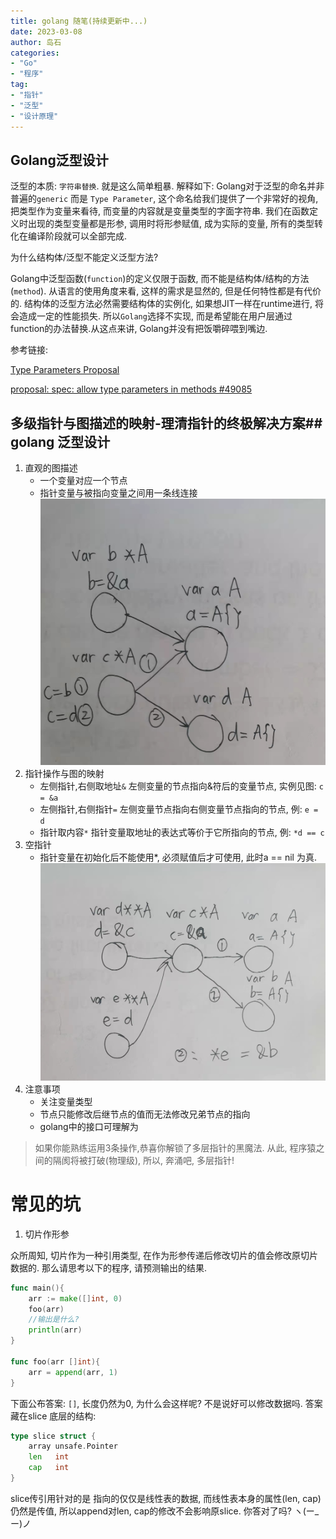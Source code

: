 ```yaml
---
title: golang 随笔(持续更新中...)
date: 2023-03-08
author: 岛石  
categories: 
- "Go"
- "程序"
tag: 
- "指针"
- "泛型"
- "设计原理"
---
```


## Golang泛型设计

泛型的本质: `字符串替换`. 就是这么简单粗暴. 解释如下: Golang对于泛型的命名并非普遍的`generic` 而是 `Type Parameter`, 这个命名给我们提供了一个非常好的视角, 把类型作为变量来看待, 而变量的内容就是变量类型的字面字符串. 我们在函数定义时出现的类型变量都是形参, 调用时将形参赋值, 成为实际的变量, 所有的类型转化在编译阶段就可以全部完成. 

为什么结构体/泛型不能定义泛型方法?

Golang中泛型函数(`function`)的定义仅限于函数, 而不能是结构体/结构的方法(`method`).
从语言的使用角度来看, 这样的需求是显然的, 但是任何特性都是有代价的. 结构体的泛型方法必然需要结构体的实例化, 如果想JIT一样在runtime进行, 将会造成一定的性能损失. 所以`Golang`选择不实现, 而是希望能在用户层通过 function的办法替换.从这点来讲, Golang并没有把饭嚼碎喂到嘴边.

参考链接: 

[Type Parameters Proposal](https://go.googlesource.com/proposal/+/refs/heads/master/design/3651-type-parameters.md#no-parameterized-methods)

[proposal: spec: allow type parameters in methods #49085](https://github.com/golang/go/issues/49085)

## 多级指针与图描述的映射-理清指针的终极解决方案## golang 泛型设计

1. 直观的图描述
   - 一个变量对应一个节点
   - 指针变量与被指向变量之间用一条线连接
![](pointer1.jpg)
2. 指针操作与图的映射
   - 左侧指针,右侧取地址`&` 左侧变量的节点指向&符后的变量节点, 实例见图: `c = &a`
   - 左侧指针,右侧指针`=` 左侧变量节点指向右侧变量节点指向的节点, 例: `e = d`
   - 指针取内容`*` 指针变量取地址的表达式等价于它所指向的节点, 例: `*d == c`
3. 空指针
   - 指针变量在初始化后不能使用*, 必须赋值后才可使用, 此时a == nil 为真.
![](pointer2.jpg)
1. 注意事项
   - 关注变量类型
   - 节点只能修改后继节点的值而无法修改兄弟节点的指向
   - golang中的接口可理解为

> 如果你能熟练运用3条操作,恭喜你解锁了多层指针的黑魔法. 从此, 程序猿之间的隔阂将被打破(物理级), 所以, 奔涌吧, 多层指针!

# 常见的坑

1. 切片作形参

众所周知, 切片作为一种引用类型, 在作为形参传递后修改切片的值会修改原切片数据的. 那么请思考以下的程序, 请预测输出的结果.

```go
func main(){
    arr := make([]int, 0)
    foo(arr)
    //输出是什么?
    println(arr)
}

func foo(arr []int){
    arr = append(arr, 1)
}
```

下面公布答案: `[]`, 长度仍然为0, 为什么会这样呢? 不是说好可以修改数据吗.
答案藏在slice 底层的结构:
```Go
type slice struct {
    array unsafe.Pointer
    len   int
    cap   int
}
```
slice传引用针对的是 指向的仅仅是线性表的数据, 而线性表本身的属性(len, cap)仍然是传值, 
所以append对len, cap的修改不会影响原slice. 你答对了吗? ヽ(ー_ー)ノ
